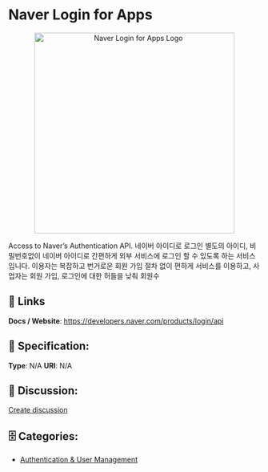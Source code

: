 # Naver Login for Apps
<p align="center">
    <img width="400" src="https://raw.githubusercontent.com/apis-list/apis-list/main/apis/naver-login-for-apps/logo_256x256.png" alt="Naver Login for Apps Logo"/>
</p>

Access to Naver’s Authentication API.  네이버 아이디로 로그인 별도의 아이디, 비밀번호없이 네이버 아이디로 간편하게 외부 서비스에 로그인 할 수 있도록 하는 서비스입니다.  이용자는 복잡하고 번거로운 회원 가입 절차 없이 편하게 서비스를 이용하고, 사업자는 회원 가입, 로그인에 대한 허들을 낮춰 회원수

##  🔗 Links
**Docs / Website**: https://developers.naver.com/products/login/api

## 🧬 Specification:
**Type**: N/A
**URI**: N/A

## 💬 Discussion:
[Create discussion](https://github.com/apis-list/apis-list/discussions/new)

## 🗄️ Categories:
- [Authentication & User Management](https://github.com/apis-list/apis-list#authentication-and-user-management)







